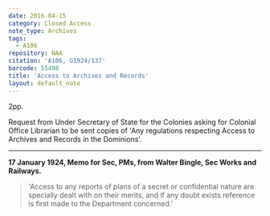 ```yaml
---
date: 2016-04-15
category: Closed Access
note_type: Archives
tags:
  - A106
repository: NAA
citation: 'A106, G1924/137'
barcode: 55498
title: 'Access to Archives and Records'
layout: default_note
---
```


2pp.

Request from Under Secretary of State for the Colonies asking for Colonial Office Librarian to be sent copies of 'Any regulations respecting Access to Archives and Records in the Dominions'.

----

**17 January 1924, Memo for Sec, PMs, from Walter Bingle, Sec Works and Railways.**

>'Access to any reports of plans of a secret or confidential nature are specially dealt with on their merits, and if any doubt exists reference is first made to the Department concerned.'


